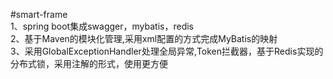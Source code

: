 #smart-frame  
1、spring boot集成swagger，mybatis，redis  
2、基于Maven的模块化管理,采用xml配置的方式完成MyBatis的映射  
3、采用GlobalExceptionHandler处理全局异常,Token拦截器，基于Redis实现的分布式锁，采用注解的形式，使用更方便  

